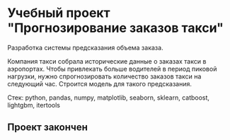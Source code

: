 # Учебный проект "Прогнозирование заказов такси"
Разработка системы предсказания объема заказа.

Компания такси собрала исторические данные о заказах такси в аэропортах. Чтобы привлекать больше водителей в период пиковой нагрузки, нужно спрогнозировать количество заказов такси на следующий час. Строится модель для такого предсказания.

Стек: python, pandas, numpy, matplotlib, seaborn, sklearn, catboost, lightgbm, itertools

## Проект закончен
